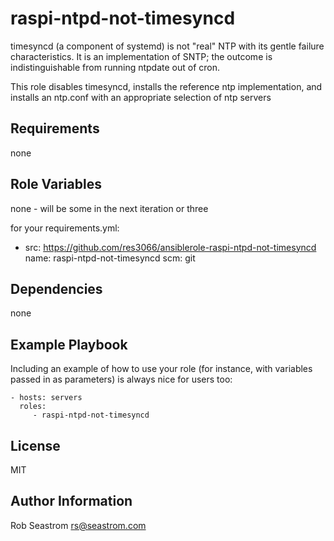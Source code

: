 raspi-ntpd-not-timesyncd
=========

timesyncd (a component of systemd) is not "real" NTP with its gentle failure characteristics.
It is an implementation of SNTP; the outcome is indistinguishable from running ntpdate
out of cron.

This role disables timesyncd, installs the reference ntp implementation, and
installs an ntp.conf with an appropriate selection of ntp servers


Requirements
------------

none

Role Variables
--------------

none - will be some in the next iteration or three

for your requirements.yml:

- src: https://github.com/res3066/ansiblerole-raspi-ntpd-not-timesyncd
  name: raspi-ntpd-not-timesyncd
  scm: git


Dependencies
------------

none

Example Playbook
----------------

Including an example of how to use your role (for instance, with variables passed in as parameters) is always nice for users too:

    - hosts: servers
      roles:
         - raspi-ntpd-not-timesyncd

License
-------

MIT

Author Information
------------------

Rob Seastrom <rs@seastrom.com>


